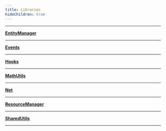 ```yaml
---
title: Libraries
hideChildren: true
---
```


---

**[EntityManager](/vext/ref/shared/library/entitymanager)**

---

**[Events](/vext/ref/shared/library/events)**

---

**[Hooks](/vext/ref/shared/library/hooks)**

---

**[MathUtils](/vext/ref/shared/library/mathutils)**

---

**[Net](/vext/ref/shared/library/net)**

---

**[ResourceManager](/vext/ref/shared/library/resourcemanager)**

---

**[SharedUtils](/vext/ref/shared/library/sharedutils)**

---
